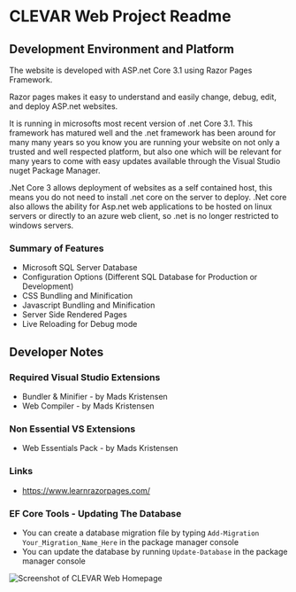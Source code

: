 # CLEVAR Web Project Readme

## Development Environment and Platform
The website is developed with ASP.net Core 3.1 using Razor Pages Framework.

Razor pages makes it easy to understand and easily change, debug, edit, and deploy ASP.net websites.

It is running in microsofts most recent version of .net Core 3.1. 
This framework has matured well and the .net framework has been around for many many years so you know you are running your website on not only a trusted and well respected platform, but also one which will be relevant for many years to come with easy updates available through the Visual Studio nuget Package Manager.

.Net Core 3 allows deployment of websites as a self contained host, this means you do not need to install .net core on the server to deploy. .Net core also allows the ability for Asp.net web applications to be hosted on linux servers or directly to an azure web client, so .net is no longer restricted to windows servers.

### Summary of Features
- Microsoft SQL Server Database
- Configuration Options (Different SQL Database for Production or Development)
- CSS Bundling and Minification
- Javascript Bundling and Minification
- Server Side Rendered Pages
- Live Reloading for Debug mode

## Developer Notes

### Required Visual Studio Extensions
- Bundler & Minifier - by Mads Kristensen
- Web Compiler - by Mads Kristensen

### Non Essential VS Extensions
- Web Essentials Pack - by Mads Kristensen

### Links
- https://www.learnrazorpages.com/

### EF Core Tools - Updating The Database
- You can create a database migration file by typing ```Add-Migration Your_Migration_Name_Here``` in the package manager console
- You can update the database by running ```Update-Database``` in the package manager console

![Screenshot of CLEVAR Web Homepage](https://github.com/tomarks/ClevarWebProject/blob/main/ClevarWebHomepage.png "Home Page Screenshot")

